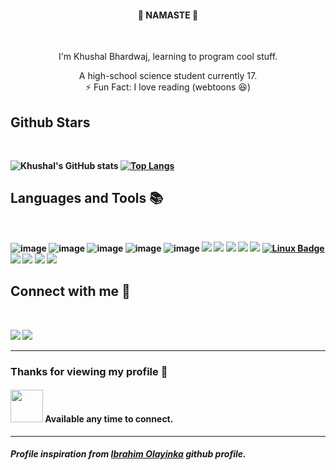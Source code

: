<span align="center">
<h4 align="center">🙏 NAMASTE 🙏</h4>
<!--<p><img align="center" src="https://media.giphy.com/media/eKVQGBN9NTV2vNpqZA/giphy.gif" height="350"></p>-->
	
</span>

<br>

<span align="center">

<p align="center">I'm Khushal Bhardwaj, learning to program cool stuff.</p>

<div align="center">
	A high-school science student currently 17.
	<br>
	⚡ Fun Fact: I love reading (webtoons 😆)
</div>
</span>

## <b>Github Stars
<br>

![Khushal's GitHub stats](https://github-readme-stats.vercel.app/api?username=celeronCoder&show_icons=true&theme=radical)
[![Top Langs](https://github-readme-stats.vercel.app/api/top-langs/?username=celeronCoder&layout=compact)](https://github.com/anuraghazra/github-readme-stats)
    
## <b>Languages and Tools 📚
<br>

![image](https://img.shields.io/badge/HTML5-E34F26?style=for-the-badge&logo=html5&logoColor=white)
![image](https://img.shields.io/badge/CSS3-1572B6?style=for-the-badge&logo=css3&logoColor=white)
![image](https://img.shields.io/badge/SASS-CF649A?style=for-the-badge&logo=sass&logoColor=white)
![image](https://img.shields.io/badge/JavaScript-F7DF1E?style=for-the-badge&logo=javascript&logoColor=black)
![image](https://img.shields.io/badge/Python-3776AB?style=for-the-badge&logo=python&logoColor=white)
<img src="https://img.shields.io/badge/Django-092E20?style=for-the-badge&logo=django&logoColor=white" />
<img src="https://img.shields.io/badge/Netlify-00C7B7?style=for-the-badge&logo=netlify&logoColor=white" />
<img src="https://img.shields.io/badge/Heroku-430098?style=for-the-badge&logo=heroku&logoColor=white" />
<img src="https://img.shields.io/badge/Git-F05032?style=for-the-badge&logo=git&logoColor=white"/>
<img src="https://img.shields.io/badge/Postman-FF6C37?style=for-the-badge&logo=Postman&logoColor=white"/>
[![Linux Badge](https://img.shields.io/badge/Linux-FCC624?style=for-the-badge&logo=linux&logoColor=black)](#)
<img src="https://img.shields.io/badge/Visual_Studio_Code-0078D4?style=for-the-badge&logo=visual%20studio%20code&logoColor=white" />
<img src="https://img.shields.io/badge/Java-F68D14?style=for-the-badge&logo=java&logoColor=26738D" />
<img src="https://img.shields.io/badge/Gradle-3FBAC4?style=for-the-badge&logo=gradle&logoColor=white" />
<img src="https://img.shields.io/badge/Intellij_Idea-EC2A64?style=for-the-badge&logo=intellij%20idea&logoColor=white" />
	
## <b> Connect with me 🤙
<br>

<a href="mailto: khushalbhardwaj0111@gmail.com"> <img src="https://img.shields.io/badge/Gmail-D14836?style=for-the-badge&logo=gmail&logoColor=white"></a>
<a href="https://twitter.com/celeronCoder"> <img src="https://img.shields.io/badge/Twitter-1DA1F2?style=for-the-badge&logo=twitter&logoColor=white"></a>

---

### Thanks for viewing my profile :couple_with_heart:
#### <img src="https://media.giphy.com/media/LnQjpWaON8nhr21vNW/giphy.gif" width="52">  Available any time to connect.
	
--- 
##### Profile inspiration from [__Ibrahim Olayinka__](https://github.com/IbrahimOlayinka/) github profile.
